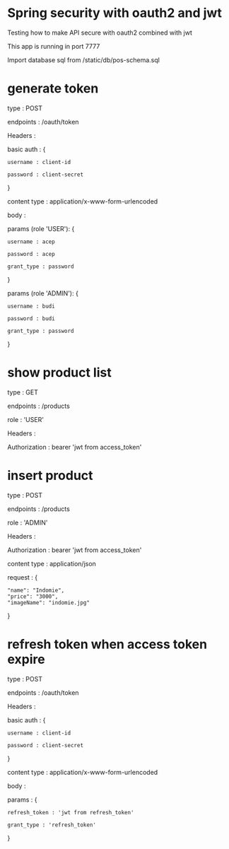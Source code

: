 # Spring security with oauth2 and jwt
Testing how to make API secure with oauth2 combined with jwt

This app is running in port 7777

Import database sql from /static/db/pos-schema.sql

# generate token 
type : POST

endpoints : /oauth/token

Headers :

basic auth : {
    
    username : client-id
    
    password : client-secret
}


content type : application/x-www-form-urlencoded

body : 

params (role 'USER'): {
    
    username : acep
    
    password : acep
    
    grant_type : password       
}

params (role 'ADMIN'): {
    
    username : budi
    
    password : budi
    
    grant_type : password       
}

# show product list
type : GET

endpoints : /products

role : 'USER'

Headers :

Authorization : bearer 'jwt from access_token'

# insert product
type : POST

endpoints : /products

role : 'ADMIN'

Headers :

Authorization : bearer 'jwt from access_token'

content type : application/json

request : {

    "name": "Indomie",
	"price": "3000",
	"imageName": "indomie.jpg"
}

# refresh token when access token expire
type : POST

endpoints : /oauth/token

Headers :

basic auth : {
    
    username : client-id
    
    password : client-secret
}


content type : application/x-www-form-urlencoded

body : 

params : {
    
    refresh_token : 'jwt from refresh_token'
    
    grant_type : 'refresh_token'       
}